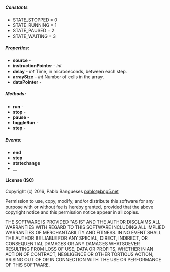 ##### Constants

- STATE_STOPPED = 0
- STATE_RUNNING = 1
- STATE_PAUSED  = 2
- STATE_WAITING = 3

##### Properties:

- __source__             -
- __instructionPointer__ - _int_
- __delay__              - _int_ Time, in microseconds, between each step.
- __arraySize__          - _int_ Number of cells in the array.
- __dataPointer__ -

##### Methods:

- __run__ -
- __stop__ -
- __pause__ -
- __toggleRun__ -
- __step__ -

##### Events:

- __end__
- __step__
- __statechange__
- __

#### License (ISC)

Copyright (c) 2016, Pablo Bangueses <pablo@bng5.net>

Permission to use, copy, modify, and/or distribute this software for any
purpose with or without fee is hereby granted, provided that the above
copyright notice and this permission notice appear in all copies.

THE SOFTWARE IS PROVIDED "AS IS" AND THE AUTHOR DISCLAIMS ALL WARRANTIES
WITH REGARD TO THIS SOFTWARE INCLUDING ALL IMPLIED WARRANTIES OF
MERCHANTABILITY AND FITNESS. IN NO EVENT SHALL THE AUTHOR BE LIABLE FOR
ANY SPECIAL, DIRECT, INDIRECT, OR CONSEQUENTIAL DAMAGES OR ANY DAMAGES
WHATSOEVER RESULTING FROM LOSS OF USE, DATA OR PROFITS, WHETHER IN AN
ACTION OF CONTRACT, NEGLIGENCE OR OTHER TORTIOUS ACTION, ARISING OUT OF
OR IN CONNECTION WITH THE USE OR PERFORMANCE OF THIS SOFTWARE.
